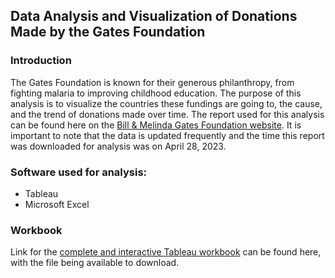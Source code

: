 ## Data Analysis and Visualization of Donations Made by the Gates Foundation 

### Introduction 

The Gates Foundation is known for their generous philanthropy, from fighting malaria to improving childhood education. The purpose of this analysis is to
visualize the countries these fundings are going to, the cause, and the trend of donations made over time. The report used for this analysis can be found
here on the [Bill & Melinda Gates Foundation website](https://www.gatesfoundation.org/about/committed-grants). It is important to note that the data is updated
frequently and the time this report was downloaded for analysis was on April 28, 2023.

### Software used for analysis: 
- Tableau 
- Microsoft Excel

### Workbook 

Link for the [complete and interactive Tableau workbook](https://public.tableau.com/views/DashboardofBillMelindaGatesFoundationDonations/Story1?:language=en-US&:display_count=n&:origin=viz_share_link) can be found here, with the file being available to download. 



